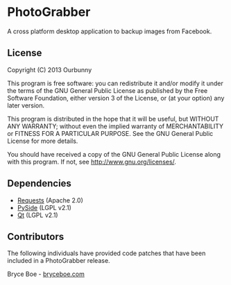 # PhotoGrabber
A cross platform desktop application to backup images from Facebook.

## License
Copyright (C) 2013 Ourbunny

This program is free software: you can redistribute it and/or modify
it under the terms of the GNU General Public License as published by
the Free Software Foundation, either version 3 of the License, or
(at your option) any later version.

This program is distributed in the hope that it will be useful,
but WITHOUT ANY WARRANTY; without even the implied warranty of
MERCHANTABILITY or FITNESS FOR A PARTICULAR PURPOSE.  See the
GNU General Public License for more details.

You should have received a copy of the GNU General Public License
along with this program.  If not, see <http://www.gnu.org/licenses/>.

## Dependencies

* [Requests](http://python-requests.org) (Apache 2.0)
* [PySide](http://qt-project.org/wiki/Category:LanguageBindings::PySide) (LGPL v2.1) 
* [Qt](http://qt-project.org) (LGPL v2.1) 

## Contributors
The following individuals have provided code patches that have been included in
a PhotoGrabber release.

Bryce Boe - [bryceboe.com](http://bryceboe.com)